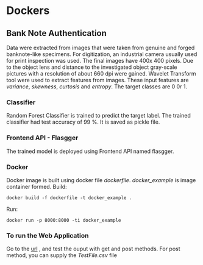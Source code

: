 # Dockers

## Bank Note Authentication

Data were extracted from images that were taken from genuine and forged banknote-like specimens. For digitization, an industrial camera usually used for print inspection was used. The final images have 400x 400 pixels. Due to the object lens and distance to the investigated object gray-scale pictures with a resolution of about 660 dpi were gained. Wavelet Transform tool were used to extract features from images. These input features are *variance*, *skewness*, *curtosis* and	*entropy*.
The target classes are 0 0r 1.

### Classifier
Random Forest Classifier is trained to predict the target label. The trained classifier had test accuracy of 99 %. It is saved as pickle file. 

### Frontend API - Flasgger
The trained model is deployed using Frontend API named flasgger.

### Docker
Docker image is built using docker file *dockerfile*.  *docker_example* is image container formed.
Build:

`docker build -f dockerfile -t docker_example .`

Run:

`docker run -p 8000:8000 -ti docker_example`

### To run the Web Application
Go to the [url](https://0.0.0.0:8000/apidocs) , and test the ouput with get and post methods. For post method, you can supply the *TestFile.csv* file



